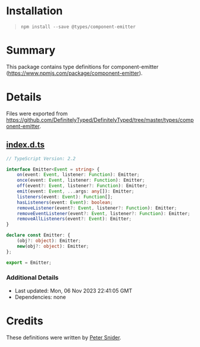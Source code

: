 # Installation
> `npm install --save @types/component-emitter`

# Summary
This package contains type definitions for component-emitter (https://www.npmjs.com/package/component-emitter).

# Details
Files were exported from https://github.com/DefinitelyTyped/DefinitelyTyped/tree/master/types/component-emitter.
## [index.d.ts](https://github.com/DefinitelyTyped/DefinitelyTyped/tree/master/types/component-emitter/index.d.ts)
````ts
// TypeScript Version: 2.2

interface Emitter<Event = string> {
    on(event: Event, listener: Function): Emitter;
    once(event: Event, listener: Function): Emitter;
    off(event?: Event, listener?: Function): Emitter;
    emit(event: Event, ...args: any[]): Emitter;
    listeners(event: Event): Function[];
    hasListeners(event: Event): boolean;
    removeListener(event?: Event, listener?: Function): Emitter;
    removeEventListener(event?: Event, listener?: Function): Emitter;
    removeAllListeners(event?: Event): Emitter;
}

declare const Emitter: {
    (obj?: object): Emitter;
    new(obj?: object): Emitter;
};

export = Emitter;

````

### Additional Details
 * Last updated: Mon, 06 Nov 2023 22:41:05 GMT
 * Dependencies: none

# Credits
These definitions were written by [Peter Snider](https://github.com/psnider).
